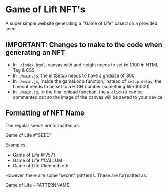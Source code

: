 # Game of Lift NFT's

A super simple website generating a "Game of Life" based on a provided seed

## IMPORTANT: Changes to make to the code when generating an NFT

- In `./index.html`, canvas with and height needs to set to 1000 in HTML Tag & CSS
- In `./main.js`, the initSetup needs to have a gridsize of 800
- In `./main.js`, inside the gameLoop function, instead of `setup.delay`, the timeout needs to be set to a HIGH number (something like 10000)
- In `./main.js`, in the final onload function, the `a.click()` can be commented out so the image of the canvas will be saved to your device

## Formatting of NFT Name

The regular seeds are formatted as:

Game of Life #"SEED"

Examples:

- Game of Life #17571
- Game of Life #CALLUM
- Game of LIfe #kenneth.eth

However, there are some "secret" patterns.
These are formatted as:

Game of Life - PATTERNNAME
